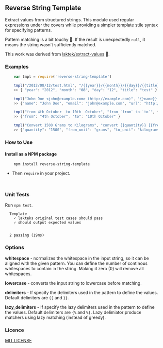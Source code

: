 ## Reverse String Template

Extract values from structured strings. This module used regular expressions under the covers while providing a simpler template stile syntax for specifying patterns. 

Pattern matching is a bit touchy 🤡. If the result is unexpectedly `null`, it means the string wasn't sufficiently matched.

This work was derived from [laktek/extract-values](https://github.com/laktek/extract-values) 🙏. 

### Examples

```javascript
    var tmpl = require('reverse-string-template')

    tmpl("/2012/08/12/test.html", "/{{year}}/{{month}}/{{day}}/{{title}}.html")
    >> { "year": "2012", "month": "08", "day": "12", "title": "test" }

    tmpl("John Doe <john@example.com> (http://example.com)", "{}name}} <{}email}}> ({}url}})")
    >> {"name": "John Doe", "email": "john@example.com", "url": "http://example.com" }

    tmpl("from 4th October  to 10th  October", "from `from` to `to`", { whitespace: 1, delimiters: ["`", "`"] })
    >> {"from": "4th October", "to": "10th October" }

    tmpl("Convert 1500 Grams to Kilograms", "convert {{quantity}} {{from_unit}} to {{to_unit}}", { lowercase: true })
    >> {"quantity": "1500", "from_unit": "grams", "to_unit": "kilograms" }]

```

### How to Use

#### Install as a NPM package

```
    npm install reverse-string-template
```

* Then `require` in your project.
    
```javascript
    
```

### Unit Tests

Run `npm test`.

```shell
  Template
    ✓ lakteks original test cases should pass
    ✓ should output expected values


  2 passing (19ms)
```

### Options

**whitespace** - normalizes the whitespace in the input string, so it can be aligned with the given pattern. You can define the number of continous whitespaces to contain in the string. Making it zero (0) will remove all whitespaces.

**lowercase** - converts the input string to lowercase before matching.

**delimiters** - If specify the delimiters used in the pattern to define the values. Default delimiters are `{{` and `}}`.

**lazy_delimiters** - If specify the lazy delimiters used in the pattern to define the values. Default delimiters are `{%` and `%}`. Lazy delimiator produce matchers using lazy matching (instead of greedy).

### Licence

[MIT LICENSE](https://github.com/laktek/punch/blob/master/LICENSE)